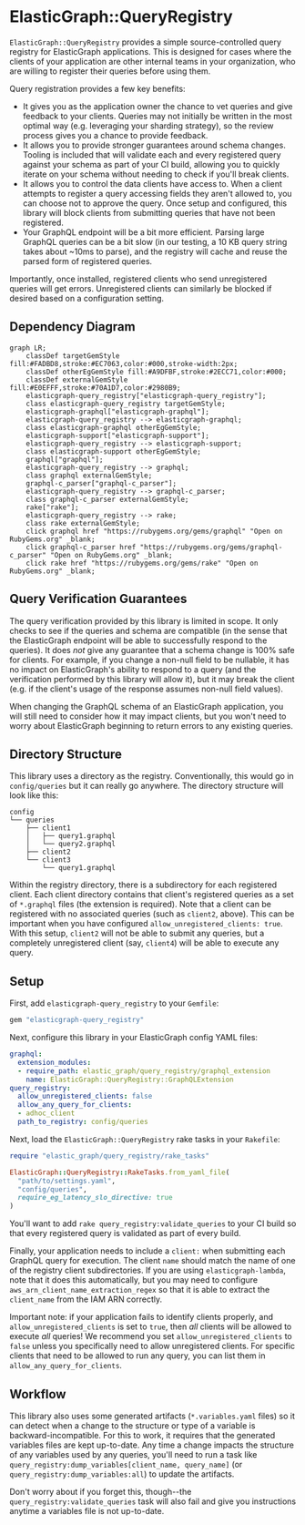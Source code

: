 # ElasticGraph::QueryRegistry

`ElasticGraph::QueryRegistry` provides a simple source-controlled query
registry for ElasticGraph applications. This is designed for cases where
the clients of your application are other internal teams in your organization,
who are willing to register their queries before using them.

Query registration provides a few key benefits:

* It gives you as the application owner the chance to vet queries and
  give feedback to your clients. Queries may not initially be written
  in the most optimal way (e.g. leveraging your sharding strategy), so
  the review process gives you a chance to provide feedback.
* It allows you to provide stronger guarantees around schema changes.
  Tooling is included that will validate each and every registered query
  against your schema as part of your CI build, allowing you to quickly
  iterate on your schema without needing to check if you'll break clients.
* It allows you to control the data clients have access to. When
  a client attempts to register a query accessing fields they aren't
  allowed to, you can choose not to approve the query. Once setup and
  configured, this library will block clients from submitting queries
  that have not been registered.
* Your GraphQL endpoint will be a bit more efficient. Parsing large
  GraphQL queries can be a bit slow (in our testing, a 10 KB query
  string takes about ~10ms to parse), and the registry will cache and
  reuse the parsed form of registered queries.

Importantly, once installed, registered clients who send unregistered
queries will get errors. Unregistered clients can similarly be blocked
if desired based on a configuration setting.

## Dependency Diagram

```mermaid
graph LR;
    classDef targetGemStyle fill:#FADBD8,stroke:#EC7063,color:#000,stroke-width:2px;
    classDef otherEgGemStyle fill:#A9DFBF,stroke:#2ECC71,color:#000;
    classDef externalGemStyle fill:#E0EFFF,stroke:#70A1D7,color:#2980B9;
    elasticgraph-query_registry["elasticgraph-query_registry"];
    class elasticgraph-query_registry targetGemStyle;
    elasticgraph-graphql["elasticgraph-graphql"];
    elasticgraph-query_registry --> elasticgraph-graphql;
    class elasticgraph-graphql otherEgGemStyle;
    elasticgraph-support["elasticgraph-support"];
    elasticgraph-query_registry --> elasticgraph-support;
    class elasticgraph-support otherEgGemStyle;
    graphql["graphql"];
    elasticgraph-query_registry --> graphql;
    class graphql externalGemStyle;
    graphql-c_parser["graphql-c_parser"];
    elasticgraph-query_registry --> graphql-c_parser;
    class graphql-c_parser externalGemStyle;
    rake["rake"];
    elasticgraph-query_registry --> rake;
    class rake externalGemStyle;
    click graphql href "https://rubygems.org/gems/graphql" "Open on RubyGems.org" _blank;
    click graphql-c_parser href "https://rubygems.org/gems/graphql-c_parser" "Open on RubyGems.org" _blank;
    click rake href "https://rubygems.org/gems/rake" "Open on RubyGems.org" _blank;
```

## Query Verification Guarantees

The query verification provided by this library is limited in scope. It
only checks to see if the queries and schema are compatible (in the sense
that the ElasticGraph endpoint will be able to successfully respond to
the queries). It does _not_ give any guarantee that a schema change is
100% safe for clients. For example, if you change a non-null field to be
nullable, it has no impact on ElasticGraph's ability to respond to a query
(and the verification performed by this library will allow it), but it may
break the client (e.g. if the client's usage of the response assumes
non-null field values).

When changing the GraphQL schema of an ElasticGraph application, you
will still need to consider how it may impact clients, but you won't
need to worry about ElasticGraph beginning to return errors to any
existing queries.

## Directory Structure

This library uses a directory as the registry. Conventionally, this
would go in `config/queries` but it can really go anywhere. The directory
structure will look like this:

```
config
└── queries
    ├── client1
    │   ├── query1.graphql
    │   └── query2.graphql
    ├── client2
    └── client3
        └── query1.graphql
```

Within the registry directory, there is a subdirectory for each
registered client. Each client directory contains that client's
registered queries as a set of `*.graphql` files (the extension is
required). Note that a client can be registered with no
associated queries (such as `client2`, above). This can be important
when you have configured `allow_unregistered_clients: true`. With
this setup, `client2` will not be able to submit any queries, but
a completely unregistered client (say, `client4`) will be able to
execute any query.

## Setup

First, add `elasticgraph-query_registry` to your `Gemfile`:

``` ruby
gem "elasticgraph-query_registry"
```

Next, configure this library in your ElasticGraph config YAML files:

``` yaml
graphql:
  extension_modules:
  - require_path: elastic_graph/query_registry/graphql_extension
    name: ElasticGraph::QueryRegistry::GraphQLExtension
query_registry:
  allow_unregistered_clients: false
  allow_any_query_for_clients:
  - adhoc_client
  path_to_registry: config/queries
```

Next, load the `ElasticGraph::QueryRegistry` rake tasks in your `Rakefile`:

``` ruby
require "elastic_graph/query_registry/rake_tasks"

ElasticGraph::QueryRegistry::RakeTasks.from_yaml_file(
  "path/to/settings.yaml",
  "config/queries",
  require_eg_latency_slo_directive: true
)
```

You'll want to add `rake query_registry:validate_queries` to your CI build so
that every registered query is validated as part of every build.

Finally, your application needs to include a `client:` when submitting
each GraphQL query for execution. The client `name` should match the
name of one of the registry client subdirectories. If you are using
`elasticgraph-lambda`, note that it does this automatically, but you may
need to configure `aws_arn_client_name_extraction_regex` so that it is
able to extract the `client_name` from the IAM ARN correctly.

Important note: if your application fails to identify clients properly,
and `allow_unregistered_clients` is set to `true`, then _all_ clients
will be allowed to execute _all_ queries! We recommend you set
`allow_unregistered_clients` to `false` unless you specifically need
to allow unregistered clients. For specific clients that need to be
allowed to run any query, you can list them in `allow_any_query_for_clients`.

## Workflow

This library also uses some generated artifacts (`*.variables.yaml` files)
so it can detect when a change to the structure or type of a variable is
backward-incompatible. For this to work, it requires that the generated
variables files are kept up-to-date. Any time a change impacts the structure
of any variables used by any queries, you'll need to run a task like
`query_registry:dump_variables[client_name, query_name]` (or
`query_registry:dump_variables:all`) to update the artifacts.

Don't worry about if you forget this, though--the
`query_registry:validate_queries` task will also fail and give you
instructions anytime a variables file is not up-to-date.
